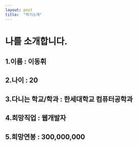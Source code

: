```yaml
---
layout: post
title:  "자기소개"
---
```


# 나를 소개합니다.

## 1.이름 : 이동휘
## 2.나이 : 20
## 3.다니는 학교/학과 : 한세대학교 컴퓨터공학과
## 4.희망직업 : 웹개발자
## 5.희망연봉 : 300,000,000
